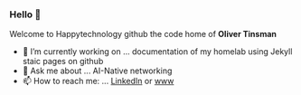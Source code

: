### Hello 👋

Welcome to Happytechnology github the code home of **Oliver Tinsman**

- 🔭 I’m currently working on ... documentation of my homelab using Jekyll staic pages on github
- 💬 Ask me about ... AI-Native networking
- 📫 How to reach me: ... [LinkedIn](https://www.linkedin.com/in/olivertinsman/) or [www](www.olivertinsman.com)
<!--
**happytechnology/happytechnology** is a ✨ _special_ ✨ repository because its `README.md` (this file) appears on your GitHub profile.

Here are some ideas to get you started:

- 🔭 I’m currently working on ...
- 🌱 I’m currently learning ...
- 👯 I’m looking to collaborate on ...
- 🤔 I’m looking for help with ...
- 💬 Ask me about ...
- 📫 How to reach me: ...
- 😄 Pronouns: ...
- ⚡ Fun fact: ...
-->
